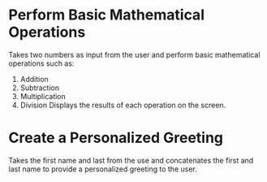 # Perform Basic Mathematical Operations
 Takes two numbers as input from the user and perform basic mathematical operations such as:
   1) Addition
   2) Subtraction
   3) Multiplication
   4) Division
Displays the results of each operation on the screen.

#  Create a Personalized Greeting
Takes the first name and last from the use and concatenates the first and last name to provide a personalized greeting to the user.
